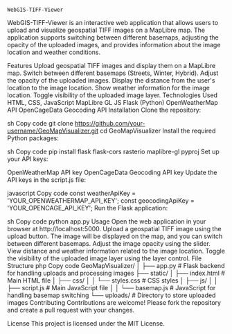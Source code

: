                                                                           WebGIS-TIFF-Viewer

WebGIS-TIFF-Viewer is an interactive web application that allows users to upload and visualize geospatial TIFF images on a MapLibre map. The application supports switching between different basemaps, adjusting the opacity of the uploaded images, and provides information about the image location and weather conditions.

Features
Upload geospatial TIFF images and display them on a MapLibre map.
Switch between different basemaps (Streets, Winter, Hybrid).
Adjust the opacity of the uploaded images.
Display the distance from the user's location to the image location.
Show weather information for the image location.
Toggle visibility of the uploaded image layer.
Technologies Used
HTML, CSS, JavaScript
MapLibre GL JS
Flask (Python)
OpenWeatherMap API
OpenCageData Geocoding API
Installation
Clone the repository:

sh
Copy code
git clone https://github.com/your-username/GeoMapVisualizer.git
cd GeoMapVisualizer
Install the required Python packages:

sh
Copy code
pip install flask flask-cors rasterio maplibre-gl pyproj
Set up your API keys:

OpenWeatherMap API key
OpenCageData Geocoding API key
Update the API keys in the script.js file:

javascript
Copy code
const weatherApiKey = 'YOUR_OPENWEATHERMAP_API_KEY';
const geocodingApiKey = 'YOUR_OPENCAGE_API_KEY';
Run the Flask application:

sh
Copy code
python app.py
Usage
Open the web application in your browser at http://localhost:5000.
Upload a geospatial TIFF image using the upload button.
The image will be displayed on the map, and you can switch between different basemaps.
Adjust the image opacity using the slider.
View distance and weather information related to the image location.
Toggle the visibility of the uploaded image layer using the layer control.
File Structure
php
Copy code
GeoMapVisualizer/
│
├── app.py                   # Flask backend for handling uploads and processing images
├── static/
│   ├── index.html           # Main HTML file
│   ├── css/
│   │   └── styles.css       # CSS styles
│   ├── js/
│   │   ├── script.js        # Main JavaScript file
│   │   └── basemap.js       # JavaScript for handling basemap switching
└── uploads/                 # Directory to store uploaded images
Contributing
Contributions are welcome! Please fork the repository and create a pull request with your changes.

License
This project is licensed under the MIT License.
